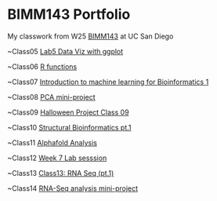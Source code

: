 # BIMM143 Portfolio
My classwork from W25 [BIMM143](https://bioboot.github.io/bimm143_W25/) at UC San Diego


~Class05 [Lab5 Data Viz with ggplot](https://raw.githubusercontent.com/sunglien/bimm143_github/refs/heads/main/Lab5/Lab5%20Data%20Viz%20with%20ggplot.qmd)

~Class06 [R functions](https://raw.githubusercontent.com/sunglien/bimm143_github/refs/heads/main/Class%206/HWClass6.qmd)

~Class07 [Introduction to machine learning for Bioinformatics 1](https://raw.githubusercontent.com/sunglien/bimm143_github/refs/heads/main/Class7%3AMachine%20Learning%201/Class7MachineLearning1.qmd)

~Class08 [PCA mini-project](https://raw.githubusercontent.com/sunglien/bimm143_github/refs/heads/main/Class8PCA%20mini%20project/Class%208%20PCA%20mini%20project.qmd)

~Class09 [Halloween Project Class 09](https://raw.githubusercontent.com/sunglien/bimm143_github/refs/heads/main/Class09/Halloween%20Project%20Class%2009.qmd)

~Class10 [Structural Bioinformatics pt.1](https://raw.githubusercontent.com/sunglien/bimm143_github/refs/heads/main/Class10/Class%2010.qmd)

~Class11 [Alphafold Analysis](https://raw.githubusercontent.com/sunglien/bimm143_github/refs/heads/main/class11/Alphafold%20Analysis.qmd)

~Class12 [Week 7 Lab sesssion](https://raw.githubusercontent.com/sunglien/bimm143_github/refs/heads/main/week07%20class%2012/week7labsession.Rmd)

~Class13 [Class13: RNA Seq (pt.1)](https://raw.githubusercontent.com/sunglien/bimm143_github/refs/heads/main/Class13/Class13-%20RNA%20Seq%20(pt.1).qmd)

~Class14 [RNA-Seq  analysis mini-project](https://raw.githubusercontent.com/sunglien/bimm143_github/refs/heads/main/Class14/Class14-%20RNA-Seq%20%20analysis%20mini-project.qmd)
